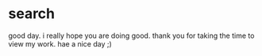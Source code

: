 # search
good day. i really hope you are doing good. thank you for taking the time to view my work. hae a nice day ;)
